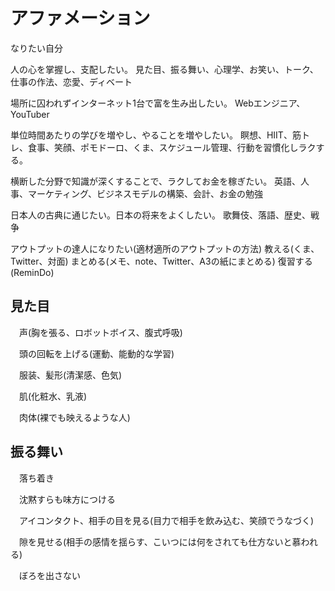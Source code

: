 # アファメーション

なりたい自分

人の心を掌握し、支配したい。
見た目、振る舞い、心理学、お笑い、トーク、仕事の作法、恋愛、ディベート

場所に囚われずインターネット1台で富を生み出したい。
Webエンジニア、YouTuber

単位時間あたりの学びを増やし、やることを増やしたい。
瞑想、HIIT、筋トレ、食事、笑顔、ポモドーロ、くま、スケジュール管理、行動を習慣化しラクする。

横断した分野で知識が深くすることで、ラクしてお金を稼ぎたい。
英語、人事、マーケティング、ビジネスモデルの構築、会計、お金の勉強

日本人の古典に通じたい。日本の将来をよくしたい。
歌舞伎、落語、歴史、戦争

アウトプットの達人になりたい(適材適所のアウトプットの方法)
教える(くま、Twitter、対面)
まとめる(メモ、note、Twitter、A3の紙にまとめる)
復習する(ReminDo)



## 見た目

　声(胸を張る、ロボットボイス、腹式呼吸)

　頭の回転を上げる(運動、能動的な学習)

　服装、髪形(清潔感、色気)

　肌(化粧水、乳液)

　肉体(裸でも映えるような人)

## 振る舞い

　落ち着き

　沈黙すらも味方につける

　アイコンタクト、相手の目を見る(目力で相手を飲み込む、笑顔でうなづく)

　隙を見せる(相手の感情を揺らす、こいつには何をされても仕方ないと慕われる)

　ぼろを出さない
